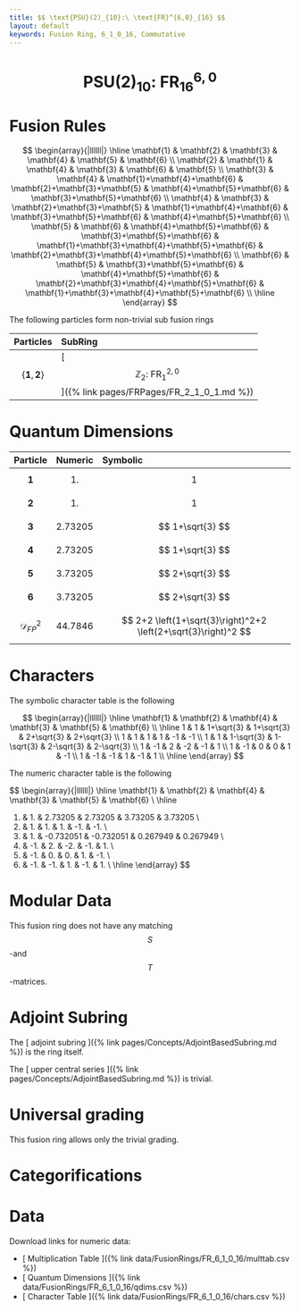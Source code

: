 ```yaml
---
title: $$ \text{PSU}(2)_{10}:\ \text{FR}^{6,0}_{16} $$
layout: default
keywords: Fusion Ring, 6_1_0_16, Commutative
---
```

# $$ \text{PSU}(2)_{10}:\ \text{FR}^{6,0}_{16} $$


# Fusion Rules

$$
\begin{array}{|llllll|}
\hline
 \mathbf{1} & \mathbf{2} & \mathbf{3} & \mathbf{4} & \mathbf{5} & \mathbf{6} \\
 \mathbf{2} & \mathbf{1} & \mathbf{4} & \mathbf{3} & \mathbf{6} & \mathbf{5} \\
 \mathbf{3} & \mathbf{4} & \mathbf{1}+\mathbf{4}+\mathbf{6} & \mathbf{2}+\mathbf{3}+\mathbf{5} & \mathbf{4}+\mathbf{5}+\mathbf{6} & \mathbf{3}+\mathbf{5}+\mathbf{6} \\
 \mathbf{4} & \mathbf{3} & \mathbf{2}+\mathbf{3}+\mathbf{5} & \mathbf{1}+\mathbf{4}+\mathbf{6} & \mathbf{3}+\mathbf{5}+\mathbf{6} & \mathbf{4}+\mathbf{5}+\mathbf{6} \\
 \mathbf{5} & \mathbf{6} & \mathbf{4}+\mathbf{5}+\mathbf{6} & \mathbf{3}+\mathbf{5}+\mathbf{6} & \mathbf{1}+\mathbf{3}+\mathbf{4}+\mathbf{5}+\mathbf{6} & \mathbf{2}+\mathbf{3}+\mathbf{4}+\mathbf{5}+\mathbf{6} \\
 \mathbf{6} & \mathbf{5} & \mathbf{3}+\mathbf{5}+\mathbf{6} & \mathbf{4}+\mathbf{5}+\mathbf{6} & \mathbf{2}+\mathbf{3}+\mathbf{4}+\mathbf{5}+\mathbf{6} & \mathbf{1}+\mathbf{3}+\mathbf{4}+\mathbf{5}+\mathbf{6} \\
\hline
\end{array}
$$


The following particles form non-trivial sub fusion rings

| Particles | SubRing |
| :------ | :------ |
| $$ \{\mathbf{1},\mathbf{2}\} $$ | [ $$ \mathbb{Z}_2:\ \text{FR}^{2,0}_{1} $$ ]({% link pages/FRPages/FR_2_1_0_1.md %}) |


# Quantum Dimensions

| Particle | Numeric | Symbolic |
| :------ | :------ | :------ |
| $$ \mathbf{1} $$ | $$ 1. $$ | $$ 1 $$ |
| $$ \mathbf{2} $$ | $$ 1. $$ | $$ 1 $$ |
| $$ \mathbf{3} $$ | $$ 2.73205 $$ | $$ 1+\sqrt{3} $$ |
| $$ \mathbf{4} $$ | $$ 2.73205 $$ | $$ 1+\sqrt{3} $$ |
| $$ \mathbf{5} $$ | $$ 3.73205 $$ | $$ 2+\sqrt{3} $$ |
| $$ \mathbf{6} $$ | $$ 3.73205 $$ | $$ 2+\sqrt{3} $$ |
| $$ \mathcal{D}_{FP}^2 $$ | $$ 44.7846 $$ | $$ 2+2 \left(1+\sqrt{3}\right)^2+2 \left(2+\sqrt{3}\right)^2 $$ |

# Characters

The symbolic character table is the following

$$
\begin{array}{|llllll|}
\hline
 \mathbf{1} & \mathbf{2} & \mathbf{4} & \mathbf{3} & \mathbf{5} & \mathbf{6} \\
\hline
 1 & 1 & 1+\sqrt{3} & 1+\sqrt{3} & 2+\sqrt{3} & 2+\sqrt{3} \\
 1 & 1 & 1 & 1 & -1 & -1 \\
 1 & 1 & 1-\sqrt{3} & 1-\sqrt{3} & 2-\sqrt{3} & 2-\sqrt{3} \\
 1 & -1 & 2 & -2 & -1 & 1 \\
 1 & -1 & 0 & 0 & 1 & -1 \\
 1 & -1 & -1 & 1 & -1 & 1 \\
\hline
\end{array}
$$

The numeric character table is the following

$$
\begin{array}{|llllll|}
\hline
 \mathbf{1} & \mathbf{2} & \mathbf{4} & \mathbf{3} & \mathbf{5} & \mathbf{6} \\
\hline
 1. & 1. & 2.73205 & 2.73205 & 3.73205 & 3.73205 \\
 1. & 1. & 1. & 1. & -1. & -1. \\
 1. & 1. & -0.732051 & -0.732051 & 0.267949 & 0.267949 \\
 1. & -1. & 2. & -2. & -1. & 1. \\
 1. & -1. & 0. & 0. & 1. & -1. \\
 1. & -1. & -1. & 1. & -1. & 1. \\
\hline
\end{array}
$$

# Modular Data

This fusion ring does not have any matching $$ S $$-and $$ T $$-matrices.

# Adjoint Subring

The [ adjoint subring ]({% link pages/Concepts/AdjointBasedSubring.md %}) is the ring itself.

The [ upper central series ]({% link pages/Concepts/AdjointBasedSubring.md %}) is trivial.

# Universal grading

This fusion ring allows only the trivial grading.

# Categorifications



# Data

Download links for numeric data:

* [ Multiplication Table ]({% link data/FusionRings/FR_6_1_0_16/multtab.csv %})
* [ Quantum Dimensions ]({% link data/FusionRings/FR_6_1_0_16/qdims.csv %})
* [ Character Table ]({% link data/FusionRings/FR_6_1_0_16/chars.csv %})
